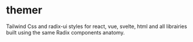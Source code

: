 # themer

Tailwind Css and radix-ui styles for react, vue, svelte, html and all librairies built using the same Radix components anatomy.
